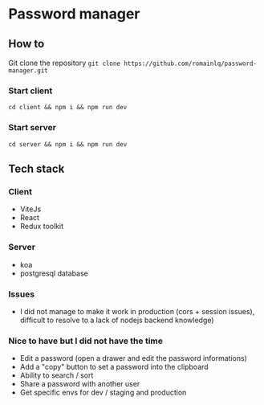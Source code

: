 # Password manager

## How to

Git clone the repository 
`git clone https://github.com/romainlq/password-manager.git`

### Start client

`cd client && npm i && npm run dev`  

### Start server

`cd server && npm i && npm run dev`

## Tech stack

### Client

- ViteJs
- React
- Redux toolkit

### Server

- koa
- postgresql database

### Issues

- I did not manage to make it work in production (cors + session issues), difficult to resolve to a lack of nodejs backend knowledge)

### Nice to have but I did not have the time 

- Edit a password (open a drawer and edit the password informations)
- Add a "copy" button to set a password into the clipboard
- Ability to search / sort
- Share a password with another user
- Get specific envs for dev / staging and production

